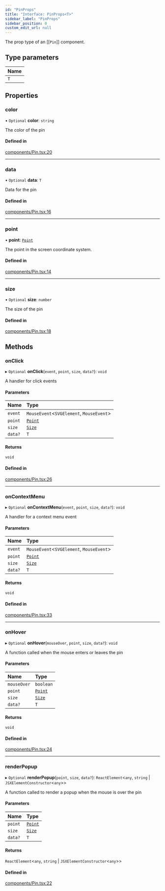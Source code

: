 ```yaml
---
id: "PinProps"
title: "Interface: PinProps<T>"
sidebar_label: "PinProps"
sidebar_position: 0
custom_edit_url: null
---
```


The prop type of an [[`Pin`]] component.

## Type parameters

| Name |
| :------ |
| `T` |

## Properties

### color

• `Optional` **color**: `string`

The color of the pin

#### Defined in

[components/Pin.tsx:20](https://github.com/rob-blackbourn/jetblack-map/blob/0ed4bc5/src/components/Pin.tsx#L20)

___

### data

• `Optional` **data**: `T`

Data for the pin

#### Defined in

[components/Pin.tsx:16](https://github.com/rob-blackbourn/jetblack-map/blob/0ed4bc5/src/components/Pin.tsx#L16)

___

### point

• **point**: [`Point`](../modules.md#point)

The point in the screen coordinate system.

#### Defined in

[components/Pin.tsx:14](https://github.com/rob-blackbourn/jetblack-map/blob/0ed4bc5/src/components/Pin.tsx#L14)

___

### size

• `Optional` **size**: `number`

The size of the pin

#### Defined in

[components/Pin.tsx:18](https://github.com/rob-blackbourn/jetblack-map/blob/0ed4bc5/src/components/Pin.tsx#L18)

## Methods

### onClick

▸ `Optional` **onClick**(`event`, `point`, `size`, `data?`): `void`

A handler for click events

#### Parameters

| Name | Type |
| :------ | :------ |
| `event` | `MouseEvent`<`SVGElement`, `MouseEvent`\> |
| `point` | [`Point`](../modules.md#point) |
| `size` | [`Size`](Size.md) |
| `data?` | `T` |

#### Returns

`void`

#### Defined in

[components/Pin.tsx:26](https://github.com/rob-blackbourn/jetblack-map/blob/0ed4bc5/src/components/Pin.tsx#L26)

___

### onContextMenu

▸ `Optional` **onContextMenu**(`event`, `point`, `size`, `data?`): `void`

A handler for a context menu event

#### Parameters

| Name | Type |
| :------ | :------ |
| `event` | `MouseEvent`<`SVGElement`, `MouseEvent`\> |
| `point` | [`Point`](../modules.md#point) |
| `size` | [`Size`](Size.md) |
| `data?` | `T` |

#### Returns

`void`

#### Defined in

[components/Pin.tsx:33](https://github.com/rob-blackbourn/jetblack-map/blob/0ed4bc5/src/components/Pin.tsx#L33)

___

### onHover

▸ `Optional` **onHover**(`mouseOver`, `point`, `size`, `data?`): `void`

A function called when the mouse enters or leaves the pin

#### Parameters

| Name | Type |
| :------ | :------ |
| `mouseOver` | `boolean` |
| `point` | [`Point`](../modules.md#point) |
| `size` | [`Size`](Size.md) |
| `data?` | `T` |

#### Returns

`void`

#### Defined in

[components/Pin.tsx:24](https://github.com/rob-blackbourn/jetblack-map/blob/0ed4bc5/src/components/Pin.tsx#L24)

___

### renderPopup

▸ `Optional` **renderPopup**(`point`, `size`, `data?`): `ReactElement`<`any`, `string` \| `JSXElementConstructor`<`any`\>\>

A function called to render a popup when the mouse is over the pin

#### Parameters

| Name | Type |
| :------ | :------ |
| `point` | [`Point`](../modules.md#point) |
| `size` | [`Size`](Size.md) |
| `data?` | `T` |

#### Returns

`ReactElement`<`any`, `string` \| `JSXElementConstructor`<`any`\>\>

#### Defined in

[components/Pin.tsx:22](https://github.com/rob-blackbourn/jetblack-map/blob/0ed4bc5/src/components/Pin.tsx#L22)

